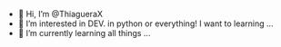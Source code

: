 - 👋 Hi, I’m @ThiagueraX
- 👀 I’m interested in DEV. in python or everything! I want to learning ...
- 🌱 I’m currently learning all things ...
  

<!---
ThiagueraX/ThiagueraX is a ✨ special ✨ repository because its `README.md` (this file) appears on your GitHub profile.
You can click the Preview link to take a look at your changes.
--->
